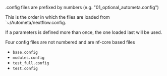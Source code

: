 .config files are prefixed by numbers (e.g. "01_optional_autometa.config")

This is the order in which the files are loaded from `~/Autometa/nextflow.config.

If a parameters is defined more than once, the one loaded last will be used.


Four config files are not numbered and are nf-core based files

  - `base.config`
  - `modules.config`
  - `test_full.config`
  - `test.config`
